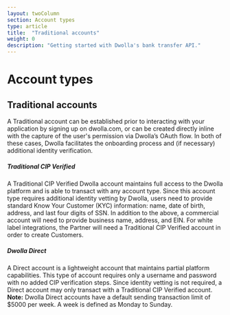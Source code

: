 ```yaml
---
layout: twoColumn
section: Account types
type: article
title:  "Traditional accounts"
weight: 0
description: "Getting started with Dwolla's bank transfer API."
---
```


# Account types

## Traditional accounts

A Traditional account can be established prior to interacting with your application by signing up on dwolla.com, or can be created directly inline with the capture of the user's permission via Dwolla’s OAuth flow. In both of these cases, Dwolla facilitates the onboarding process and (if necessary) additional identity verification.

##### Traditional CIP Verified

A Traditional CIP Verified Dwolla account maintains full access to the Dwolla platform and is able to transact with any account type. Since this account type requires additional identity vetting by Dwolla, users need to provide standard Know Your Customer (KYC) information: name, date of birth, address, and last four digits of SSN. In addition to the above, a commercial account will need to provide business name, address, and EIN. For white label integrations, the Partner will need a Traditional CIP Verified account in order to create Customers.

##### Dwolla Direct

A Direct account is a lightweight account that maintains partial platform capabilities. This type of account requires only a username and password with no added CIP verification steps. Since identity vetting is not required, a Direct account may only transact with a Traditional CIP Verified account. **Note:** Dwolla Direct accounts have a default sending transaction limit of $5000 per week. A week is defined as Monday to Sunday.